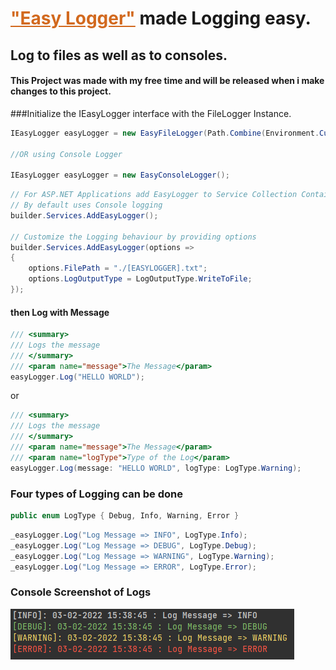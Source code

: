 <h1><u style="color: chocolate">"Easy Logger"</u> made Logging easy.</h1>

<h2>Log to files as well as to consoles.</h2>

<h4>This Project was made with my free time and will be released when i make changes to this project.</h4>

###Initialize the IEasyLogger interface with the FileLogger Instance.


```c#
IEasyLogger easyLogger = new EasyFileLogger(Path.Combine(Environment.CurrentDirectory, "log.txt"));

//OR using Console Logger

IEasyLogger easyLogger = new EasyConsoleLogger();
```

```c#
// For ASP.NET Applications add EasyLogger to Service Collection Container. 
// By default uses Console logging
builder.Services.AddEasyLogger();

// Customize the Logging behaviour by providing options
builder.Services.AddEasyLogger(options =>
{
    options.FilePath = "./[EASYLOGGER].txt";
    options.LogOutputType = LogOutputType.WriteToFile;
});
```

<h4>then Log with Message</h4>

```c#
/// <summary>
/// Logs the message
/// </summary>
/// <param name="message">The Message</param>
easyLogger.Log("HELLO WORLD");
```

or

```c#
/// <summary>
/// Logs the message
/// </summary>
/// <param name="message">The Message</param>
/// <param name="logType">Type of the Log</param>
easyLogger.Log(message: "HELLO WORLD", logType: LogType.Warning);
```

### Four types of Logging can be done


```c#
public enum LogType { Debug, Info, Warning, Error }
```

```c#
_easyLogger.Log("Log Message => INFO", LogType.Info);
_easyLogger.Log("Log Message => DEBUG", LogType.Debug);
_easyLogger.Log("Log Message => WARNING", LogType.Warning);
_easyLogger.Log("Log Message => ERROR", LogType.Error);
```
<h3>Console Screenshot of Logs</h3>
<img width="454" height="81" src="./Images/LogScreenshot.png">